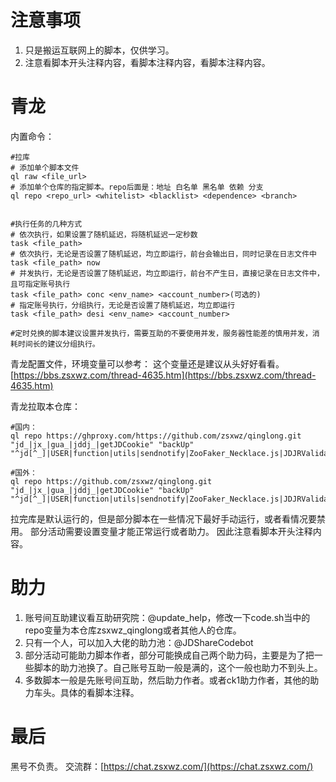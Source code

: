 # 注意事项

1. 只是搬运互联网上的脚本，仅供学习。
2. 注意看脚本开头注释内容，看脚本注释内容，看脚本注释内容。

# 青龙
内置命令：
```
#拉库
# 添加单个脚本文件
ql raw <file_url>                                             
# 添加单个仓库的指定脚本。repo后面是：地址 白名单 黑名单 依赖 分支
ql repo <repo_url> <whitelist> <blacklist> <dependence> <branch>   


#执行任务的几种方式
# 依次执行，如果设置了随机延迟，将随机延迟一定秒数
task <file_path>                                             
# 依次执行，无论是否设置了随机延迟，均立即运行，前台会输出日，同时记录在日志文件中
task <file_path> now                                         
# 并发执行，无论是否设置了随机延迟，均立即运行，前台不产生日，直接记录在日志文件中，且可指定账号执行
task <file_path> conc <env_name> <account_number>(可选的) 
# 指定账号执行，分组执行，无论是否设置了随机延迟，均立即运行 
task <file_path> desi <env_name> <account_number>

#定时兑换的脚本建议设置并发执行，需要互助的不要使用并发，服务器性能差的慎用并发，消耗时间长的建议分组执行。
```

青龙配置文件，环境变量可以参考：
这个变量还是建议从头好好看看。
[https://bbs.zsxwz.com/thread-4635.htm](https://bbs.zsxwz.com/thread-4635.htm)

青龙拉取本仓库：
```
#国内：
ql repo https://ghproxy.com/https://github.com/zsxwz/qinglong.git "jd_|jx_|gua_|jddj_|getJDCookie" "backUp" "^jd[^_]|USER|function|utils|sendnotify|ZooFaker_Necklace.js|JDJRValidator_|sign_graphics_validate|ql"

#国外：
ql repo https://github.com/zsxwz/qinglong.git "jd_|jx_|gua_|jddj_|getJDCookie" "backUp" "^jd[^_]|USER|function|utils|sendnotify|ZooFaker_Necklace.js|JDJRValidator_|sign_graphics_validate|ql"

```
拉完库是默认运行的，但是部分脚本在一些情况下最好手动运行，或者看情况要禁用。
部分活动需要设置变量才能正常运行或者助力。
因此注意看脚本开头注释内容。


# 助力
1. 账号间互助建议看互助研究院：@update_help，修改一下code.sh当中的repo变量为本仓库zsxwz_qinglong或者其他人的仓库。
2. 只有一个人，可以加入大佬的助力池：@JDShareCodebot
3. 部分活动可能助力脚本作者，部分可能换成自己两个助力码，主要是为了把一些脚本的助力池换了。自己账号互助一般是满的，这个一般也助力不到头上。
4. 多数脚本一般是先账号间互助，然后助力作者。或者ck1助力作者，其他的助力车头。具体的看脚本注释。

# 最后

黑号不负责。
交流群：[https://chat.zsxwz.com/](https://chat.zsxwz.com/)





